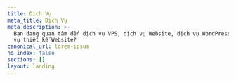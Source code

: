 ```yaml
---
title: Dịch Vụ
meta_title: Dịch Vụ
meta_description: >-
  Bạn đang quan tâm đến dịch vụ VPS, dịch vụ Website, dịch vụ WordPress và dịch
  vụ thiết kế Website? 
canonical_url: lorem-ipsum
no_index: false
sections: []
layout: landing
---
```

